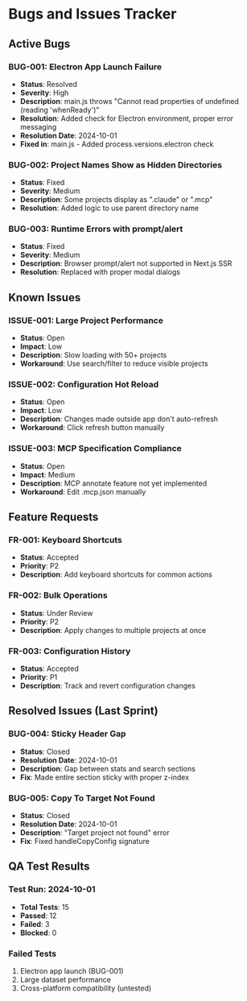 # Bugs and Issues Tracker

## Active Bugs

### BUG-001: Electron App Launch Failure
- **Status**: Resolved
- **Severity**: High
- **Description**: main.js throws "Cannot read properties of undefined (reading 'whenReady')"
- **Resolution**: Added check for Electron environment, proper error messaging
- **Resolution Date**: 2024-10-01
- **Fixed in**: main.js - Added process.versions.electron check

### BUG-002: Project Names Show as Hidden Directories
- **Status**: Fixed
- **Severity**: Medium
- **Description**: Some projects display as ".claude" or ".mcp"
- **Resolution**: Added logic to use parent directory name

### BUG-003: Runtime Errors with prompt/alert
- **Status**: Fixed
- **Severity**: Medium
- **Description**: Browser prompt/alert not supported in Next.js SSR
- **Resolution**: Replaced with proper modal dialogs

## Known Issues

### ISSUE-001: Large Project Performance
- **Status**: Open
- **Impact**: Low
- **Description**: Slow loading with 50+ projects
- **Workaround**: Use search/filter to reduce visible projects

### ISSUE-002: Configuration Hot Reload
- **Status**: Open
- **Impact**: Low
- **Description**: Changes made outside app don't auto-refresh
- **Workaround**: Click refresh button manually

### ISSUE-003: MCP Specification Compliance
- **Status**: Open
- **Impact**: Medium
- **Description**: MCP annotate feature not yet implemented
- **Workaround**: Edit .mcp.json manually

## Feature Requests

### FR-001: Keyboard Shortcuts
- **Status**: Accepted
- **Priority**: P2
- **Description**: Add keyboard shortcuts for common actions

### FR-002: Bulk Operations
- **Status**: Under Review
- **Priority**: P2
- **Description**: Apply changes to multiple projects at once

### FR-003: Configuration History
- **Status**: Accepted
- **Priority**: P1
- **Description**: Track and revert configuration changes

## Resolved Issues (Last Sprint)

### BUG-004: Sticky Header Gap
- **Status**: Closed
- **Resolution Date**: 2024-10-01
- **Description**: Gap between stats and search sections
- **Fix**: Made entire section sticky with proper z-index

### BUG-005: Copy To Target Not Found
- **Status**: Closed
- **Resolution Date**: 2024-10-01
- **Description**: "Target project not found" error
- **Fix**: Fixed handleCopyConfig signature

## QA Test Results

### Test Run: 2024-10-01
- **Total Tests**: 15
- **Passed**: 12
- **Failed**: 3
- **Blocked**: 0

### Failed Tests
1. Electron app launch (BUG-001)
2. Large dataset performance
3. Cross-platform compatibility (untested)